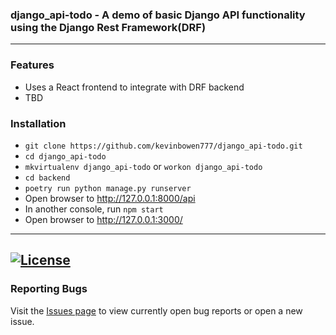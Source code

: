 ### django_api-todo  - A demo of basic Django API functionality using the Django Rest Framework(DRF)

---
### Features
 - Uses a React frontend to integrate with DRF backend
 - TBD

### Installation
 - `git clone https://github.com/kevinbowen777/django_api-todo.git`
 - `cd django_api-todo`
 - `mkvirtualenv django_api-todo` or  `workon django_api-todo`
 - `cd backend`
 - `poetry run python manage.py runserver`
 - Open browser to http://127.0.0.1:8000/api
 - In another console, run `npm start`
 - Open browser to http://127.0.0.1:3000/

---
[![License](https://img.shields.io/badge/license-MIT-green)](https://github.com/kevinbowen777/django_api-todo/blob/master/LICENSE)
---
### Reporting Bugs

   Visit the [Issues page](https://github.com/kevinbowen777/django_api-todo/issues)
      to view currently open bug reports or open a new issue.
